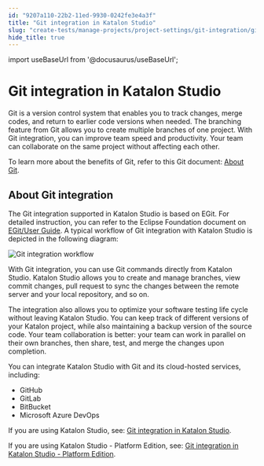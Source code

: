 ```yaml
---
id: "9207a110-22b2-11ed-9930-0242fe3e4a3f"
title: "Git integration in Katalon Studio"
slug: "create-tests/manage-projects/project-settings/git-integration/git-integration-in-katalon-studio"
hide_title: true
---
```

import useBaseUrl from '@docusaurus/useBaseUrl';


# <a id="id" class="anchor_top_offset"/><a id="ariaid-title1" class="anchor_top_offset"/>Git integration in <span xmlns="http://www.w3.org/1999/xhtml" className="ph">Katalon Studio</span> 

<p xmlns="http://www.w3.org/1999/xhtml" className="p">Git is a version control system that enables you to track changes, merge codes, and return to earlier code versions when needed. The branching feature from Git allows you to create multiple branches of one project. With Git integration, you can improve team speed and productivity. Your team can collaborate on the same project without affecting each other.</p> 
<p xmlns="http://www.w3.org/1999/xhtml" className="p">To learn more about the benefits of Git, refer to this Git document: <a className="xref j-external-link" href="https://git-scm.com/about" target="_blank">About Git</a>.</p> 

## <a id="id_1" class="anchor_top_offset"/>About Git integration

<p xmlns="http://www.w3.org/1999/xhtml" className="p">The Git integration supported in <span className="ph">Katalon Studio</span> is based on EGit. For detailed instruction, you can refer to the Eclipse Foundation document on <a className="xref j-external-link" href="http://wiki.eclipse.org/EGit/User_Guide" target="_blank">EGit/User Guide</a>. A typical workflow of Git integration with <span className="ph">Katalon Studio</span> is depicted in the following diagram:</p> 
<p xmlns="http://www.w3.org/1999/xhtml" className="p"><img className="image" width={750} src={useBaseUrl("/91e68480-22b2-11ed-9930-0242fe3e4a3f.png")} alt="Git integration workflow" /></p> 
<p xmlns="http://www.w3.org/1999/xhtml" className="p">With Git integration, you can use Git commands directly from <span className="ph">Katalon Studio</span>. <span className="ph">Katalon Studio</span> allows you to create and manage branches, view commit changes, pull request to sync the changes between the remote server and your local repository, and so on.</p> 
<p xmlns="http://www.w3.org/1999/xhtml" className="p">The integration also allows you to optimize your software testing life cycle without leaving <span className="ph">Katalon Studio</span>. You can keep track of different versions of your <span className="ph uicontrol">Katalon</span> project, while also maintaining a backup version of the source code. Your team collaboration is better: your team can work in parallel on their own branches, then share, test, and merge the changes upon completion.</p> 
<p xmlns="http://www.w3.org/1999/xhtml" className="p">You can integrate <span className="ph">Katalon Studio</span> with Git and its cloud-hosted services, including:</p> 
<ul xmlns="http://www.w3.org/1999/xhtml" className="ul"><li className="li">GitHub</li><li className="li">GitLab</li><li className="li">BitBucket</li><li className="li">Microsoft Azure DevOps</li></ul> 
<p xmlns="http://www.w3.org/1999/xhtml" className="p">If you are using <span className="ph">Katalon Studio</span>, see: <a className="xref" href="/create-tests/manage-projects/project-settings/git-integration/work-with-git-in-katalon-studio">Git integration in Katalon Studio</a>.</p> 
<p xmlns="http://www.w3.org/1999/xhtml" className="p">If you are using <span className="ph">Katalon Studio - Platform Edition</span>, see: <a className="xref" href="/create-tests/manage-projects/project-settings/git-integration/work-with-git-in-katalon-studio---platform-edition">Git integration in Katalon Studio - Platform Edition</a>.</p> 
